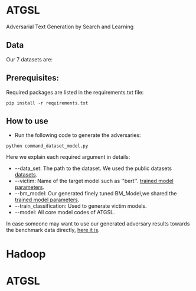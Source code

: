 # ATGSL
Adversarial Text Generation by Search and Learning




## Data
Our 7 datasets are:

## Prerequisites:
Required packages are listed in the requirements.txt file:
```
pip install -r requirements.txt
```

## How to use


* Run the following code to generate the adversaries:

```
python command_dataset_model.py
```




Here we explain each required argument in details:

  * --data_set: The path to the dataset. We used the public datasets [datasets](https://drive.google.com/drive/folders/1kYuCDtt2Tvtw5OR1ccdUlw_IxFCQSvtD?usp=sharing).
  * --victim: Name of the target model such as ''bert''. [trained model parameters](https://drive.google.com/drive/folders/1dhGC4wrqPBCQsBrTRTkJmF7rNBPPE9S9?usp=sharing).
  * --bm_model: Our generated finely tuned BM_Model,we shared the [trained model parameters](https://drive.google.com/drive/folders/1Sy6G3EWSeK-phryB82pMQDBMbwDBdR3p?usp=sharing).
  * --train_classification: Used to generate victim models.
  * --model: All core model codes of ATGSL.




In case someone may want to use our generated adversary results towards the benchmark data directly, [here it is](https://drive.google.com/drive/folders/1yZ_wmI6YHEhRgTJw83KL1dgN-fEJ7bwK?usp=sharing).
# Hadoop
# ATGSL
